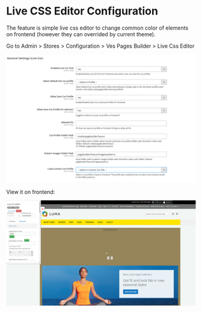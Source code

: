 # Live CSS Editor Configuration

The feature is simple live css editor to change common color of elements on frontend \(however they can overrided by current theme\).

Go to Admin &gt; Stores &gt; Configuration &gt; Ves Pages Builder &gt; Live Css Editor 

![](../.gitbook/assets/live_css_editor.png)



View it on frontend:

![](../.gitbook/assets/live_css.png)



